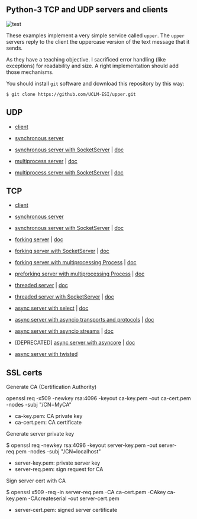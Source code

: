 ## Python-3 TCP and UDP servers and clients
![test](https://github.com/UCLM-ESI/upper/workflows/test/badge.svg)

These examples implement a very simple service called ``upper``. The ``upper`` servers
reply to the client the uppercase version of the text message that it sends.

As they have a teaching objective. I sacrificed error handling (like exceptions) for
readability and size. A right implementation should add those mechanisms.

You should install ``git`` software and download this repository by this way:

    $ git clone https://github.com/UCLM-ESI/upper.git


UDP
---

* [client][udp-client]
* [synchronous server][udp-server]
* [synchronous server with SocketServer][udp-SS]       | [doc][socketserver]

* [multiprocess server][udp-fork]                      | [doc][fork]
* [multiprocess server with SocketServer][udp-SS-fork] | [doc][socketserver]


[udp-client]: https://raw.githubusercontent.com/UCLM-ESI/upper/master/UDP_client.py
[udp-server]: https://raw.githubusercontent.com/UCLM-ESI/upper/master/UDP_server.py
[udp-SS]:     https://raw.githubusercontent.com/UCLM-ESI/upper/master/UDP_SS.py

[udp-fork]:    https://raw.githubusercontent.com/UCLM-ESI/upper/master/UDP_fork.py
[udp-SS-fork]: https://raw.githubusercontent.com/UCLM-ESI/upper/master/UDP_SS_fork.py


TCP
---

* [client][tcp-client]
* [synchronous server][tcp-server]
* [synchronous server with SocketServer][tcp-SS]                 | [doc][socketserver]

* [forking server][tcp-fork]                                     | [doc][fork]
* [forking server with SocketServer][tcp-SS-fork]                | [doc][socketserver]
* [forking server with multiprocessing.Process][tcp-process]     | [doc][multiprocessing]
* [preforking server with multiprocessing Process][tcp-prefork]  | [doc][multiprocessing]

* [threaded server][tcp-thread]                                  | [doc][_thread]
* [threaded server with SocketServer][tcp-SS-thread]             | [doc][socketserver]

* [async server with select][tcp-select]                                     | [doc][select]
* [async server with asyncio transports and protocols][tcp-asyncio-protocol] | [doc][asyncio-protocol]
* [async server with asyncio streams][tcp-asyncio-streams]                   | [doc][asyncio-stream]
* [DEPRECATED] [async server with asyncore][tcp-asyncore]                    | [doc][asyncore]
* [async server with twisted][tcp-twisted]


[tcp-client]: https://raw.githubusercontent.com/UCLM-ESI/upper/master/TCP_client.py
[tcp-server]: https://raw.githubusercontent.com/UCLM-ESI/upper/master/TCP_server.py
[tcp-SS]:     https://raw.githubusercontent.com/UCLM-ESI/upper/master/TCP_SS.py

[tcp-fork]:    https://raw.githubusercontent.com/UCLM-ESI/upper/master/TCP_fork.py
[tcp-SS-fork]: https://raw.githubusercontent.com/UCLM-ESI/upper/master/TCP_SS_fork.py
[tcp-process]: https://raw.githubusercontent.com/UCLM-ESI/upper/master/TCP_process.py
[tcp-prefork]:  https://raw.githubusercontent.com/UCLM-ESI/upper/master/TCP_prefork.py

[tcp-thread]:    https://raw.githubusercontent.com/UCLM-ESI/upper/master/TCP_thread.py
[tcp-SS-thread]: https://raw.githubusercontent.com/UCLM-ESI/upper/master/TCP_SS_thread.py

[tcp-select]:           https://raw.githubusercontent.com/UCLM-ESI/upper/master/TCP_select.py
[tcp-asyncio-protocol]: https://raw.githubusercontent.com/UCLM-ESI/upper/master/TCP_asyncio_protocol.py
[tcp-asyncio-streams]:  https://raw.githubusercontent.com/UCLM-ESI/upper/master/TCP_asyncio_streams.py
[tcp-asyncore]:         https://raw.githubusercontent.com/UCLM-ESI/upper/master/TCP_asyncore.py
[tcp-twisted]:          https://raw.githubusercontent.com/UCLM-ESI/upper/master/TCP_twisted.py

[fork]:             https://docs.python.org/3/library/os.html#os.fork
[_thread]:          https://docs.python.org/3/library/_thread.html
[socketserver]:     https://docs.python.org/3/library/socketserver.html
[select]:           https://docs.python.org/3/library/socketserver.html
[multiprocessing]:  https://docs.python.org/3/library/multiprocessing.html
[asyncio-protocol]: https://docs.python.org/3/library/asyncio-protocol.html
[asyncio-stream]:   https://docs.python.org/3/library/asyncio-stream.html
[asyncore]:         https://docs.python.org/3/library/asyncore.html


SSL certs
---------

Generate CA (Certification Authority)

openssl req -x509 -newkey rsa:4096 -keyout ca-key.pem -out ca-cert.pem -nodes -subj "/CN=MyCA"

* ca-key.pem: CA private key
* ca-cert.pem: CA certificate

Generate server private key

$ openssl req -newkey rsa:4096 -keyout server-key.pem -out server-req.pem -nodes -subj "/CN=localhost"

* server-key.pem: private server key
* server-req.pem: sign request for CA

Sign server cert with CA

$ openssl x509 -req -in server-req.pem -CA ca-cert.pem -CAkey ca-key.pem -CAcreateserial -out server-cert.pem

* server-cert.pem: signed server certificate
